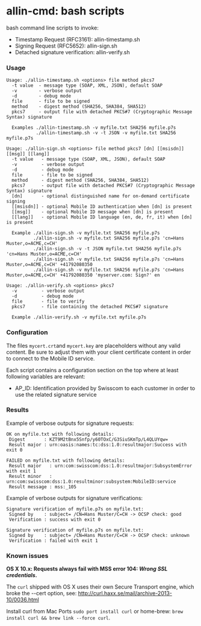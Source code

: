 allin-cmd: bash scripts
============

bash command line scripts to invoke:

* Timestamp Request (RFC3161): allin-timestamp.sh
* Signing Request (RFC5652): allin-sign.sh
* Detached signature verification: allin-verify.sh

### Usage

```
Usage: ./allin-timestamp.sh <options> file method pkcs7
  -t value  - message type (SOAP, XML, JSON), default SOAP
  -v        - verbose output
  -d        - debug mode
  file      - file to be signed
  method    - digest method (SHA256, SHA384, SHA512)
  pkcs7     - output file with detached PKCS#7 (Cryptographic Message Syntax) signature

  Examples ./allin-timestamp.sh -v myfile.txt SHA256 myfile.p7s
           ./allin-timestamp.sh -v -t JSON -v myfile.txt SHA256 myfile.p7s
```

```
Usage: ./allin-sign.sh <options> file method pkcs7 [dn] [[msisdn]] [[msg]] [[lang]]
  -t value   - message type (SOAP, XML, JSON), default SOAP
  -v         - verbose output
  -d         - debug mode
  file       - file to be signed
  method     - digest method (SHA256, SHA384, SHA512)
  pkcs7      - output file with detached PKCS#7 (Cryptographic Message Syntax) signature
  [dn]       - optional distinguished name for on-demand certificate signing
  [[msisdn]] - optional Mobile ID authentication when [dn] is present
  [[msg]]    - optional Mobile ID message when [dn] is present
  [[lang]]   - optional Mobile ID language (en, de, fr, it) when [dn] is present

  Example ./allin-sign.sh -v myfile.txt SHA256 myfile.p7s
          ./allin-sign.sh -v myfile.txt SHA256 myfile.p7s 'cn=Hans Muster,o=ACME,c=CH'
          ./allin-sign.sh -v -t JSON myfile.txt SHA256 myfile.p7s 'cn=Hans Muster,o=ACME,c=CH'
          ./allin-sign.sh -v myfile.txt SHA256 myfile.p7s 'cn=Hans Muster,o=ACME,c=CH' +41792080350
          ./allin-sign.sh -v myfile.txt SHA256 myfile.p7s 'cn=Hans Muster,o=ACME,c=CH' +41792080350 'myserver.com: Sign?' en
```

```
Usage: ./allin-verify.sh <options> pkcs7
  -v         - verbose output
  -d         - debug mode
  file       - file to verify
  pkcs7      - file containing the detached PKCS#7 signature

  Example ./allin-verify.sh -v myfile.txt myfile.p7s
```

### Configuration

The files `mycert.crt`and `mycert.key` are placeholders without any valid content. Be sure to adjust them with your client certificate content in order to connect to the Mobile ID service.

Each script contains a configuration section on the top where at least following variables are relevant:

 * AP_ID: Identification provided by Swisscom to each customer in order to use the related signature service


### Results

Example of verbose outputs for signature requests:
```
OK on myfile.txt with following details:
 Digest       : KZT9M2tBnx5Snfp/y60TOxC/G3SiuSKmTp/L4QLUYqw=
 Result major : urn:oasis:names:tc:dss:1.0:resultmajor:Success with exit 0
```

```
FAILED on myfile.txt with following details:
 Result major   : urn:com:swisscom:dss:1.0:resultmajor:SubsystemError with exit 1
 Result minor   : urn:com:swisscom:dss:1.0:resultminor:subsystem:MobileID:service
 Result message : mss:_105
```

Example of verbose outputs for signature verifications:
```
Signature verification of myfile.p7s on myfile.txt:
 Signed by    : subject= /CN=Hans Muster/C=CH -> OCSP check: good
 Verification : success with exit 0
```

```
Signature verification of myfile.p7s on myfile.txt:
 Signed by    : subject= /CN=Hans Muster/C=CH -> OCSP check: unknown
 Verification : failed with exit 1
```


### Known issues

**OS X 10.x: Requests always fail with MSS error 104: _Wrong SSL credentials_.**

The `curl` shipped with OS X uses their own Secure Transport engine, which broke the --cert option, see: http://curl.haxx.se/mail/archive-2013-10/0036.html

Install curl from Mac Ports `sudo port install curl` or home-brew: `brew install curl && brew link --force curl`.
